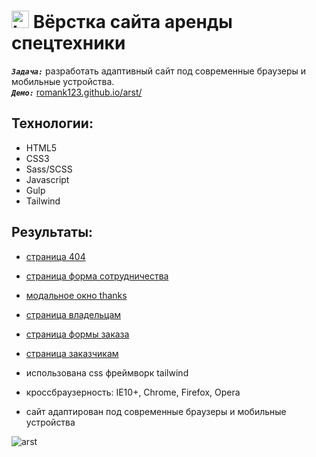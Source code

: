 <h1>
  <img 
    src="https://cdn.icon-icons.com/icons2/534/PNG/512/window-domain_icon-icons.com_52810.png" 
    width="28"
    alt="LOGO"/>
    Вёрстка сайта аренды спецтехники
</h1> 

<strong><em>`Задача:`</em></strong> разработать адаптивный сайт под современные браузеры и мобильные устройства.<br>
<strong><em>`Демо:`</em></strong> <a href="https://romank123.github.io/arst/build/" target="_blank"> romank123.github.io/arst/</a>

## Технологии:
* HTML5
* CSS3
* Sass/SCSS
* Javascript
* Gulp
* Tailwind

## Результаты:
* <a href="https://romank123.github.io/arst/build/404" target="_blank"> страница 404</a>
* <a href="https://romank123.github.io/arst/build/sotrud" target="_blank"> страница форма сотрудничества</a>
  
* <a href="https://romank123.github.io/arst/build/thanks" target="_blank">модальное окно thanks</a>
* <a href="https://romank123.github.io/arst/build/vladelcam" target="_blank">страница владельцам</a>
* <a href="https://romank123.github.io/arst/build/zakazat" target="_blank">страница формы заказа</a>
* <a href="https://romank123.github.io/arst/build/zakazchikam" target="_blank">страница заказчикам</a>
  
* использована css фреймворк tailwind
* кроссбраузерность: IE10+, Chrome, Firefox, Opera
* сайт адаптирован под современные браузеры и мобильные устройства

![arst](https://romank123.github.io/images/io-arst.jpg)





